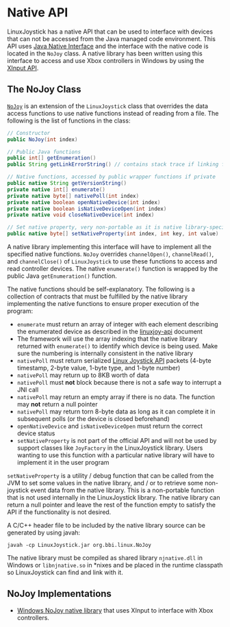 # Native API

LinuxJoystick has a native API that can be used to interface with devices that can not be accessed from the Java managed code environment. This API uses [Java Native Interface](http://docs.oracle.com/javase/7/docs/technotes/guides/jni/) and the interface with the native code is located in the `NoJoy` class. A native library has been written using this interface to access and use Xbox controllers in Windows by using the [XInput API](https://msdn.microsoft.com/en-us/library/windows/desktop/hh405053(v=vs.85).aspx).

## The NoJoy Class

[`NoJoy`](LinuxJoystick/src/org/bbi/linuxjoy/NoJoy.java) is an extension of the `LinuxJoystick` class that overrides the data access functions to use native functions instead of reading from a file. The following is the list of functions in the class:

```java
// Constructor
public NoJoy(int index)

// Public Java functions
public int[] getEnumeration()
public String getLinkErrorString() // contains stack trace if linking failed

// Native functions, accessed by public wrapper functions if private
public native String getVersionString()
private native int[] enumerate()
private native byte[] nativePoll(int index)
private native boolean openNativeDevice(int index)
private native boolean isNativeDeviceOpen(int index)
private native void closeNativeDevice(int index)

// Set native property, very non-portable as it is native library-specific
public native byte[] setNativeProperty(int index, int key, int value)
```

A native library implementing this interface will have to implement all the specified native functions. `NoJoy` overrides `channelOpen()`, `channelRead()`, and `channelClose()` of `LinuxJoystick` to use these functions to access and read controller devices. The native `enumerate()` function is wrapped by the public Java `getEnumeration()` function.

The native functions should be self-explanatory. The following is a collection of contracts that must be fulfilled by the native library implementing the native functions to ensure proper execution of the program:
- `enumerate` must return an array of integer with each element describing the enumerated device as described in the [linuxjoy-api](linuxjoy-api.md) document
- The framework will use the array indexing that the native library returned with `enumerate()` to identify which device is being used. Make sure the numbering is internally consistent in the native library
- `nativePoll` must return serialized [Linux Joystick API](https://www.kernel.org/doc/Documentation/input/joystick-api.txt) packets (4-byte timestamp, 2-byte value, 1-byte type, and 1-byte number)
- `nativePoll` may return up to 8KB worth of data
- `nativePoll` must **not** block because there is not a safe way to interrupt a JNI call
- `nativePoll` may return an empty array if there is no data. The function may **not** return a null pointer
- `nativePoll` may return torn 8-byte data as long as it can complete it in subsequent polls (or the device is closed beforehand)
- `openNativeDevice` and `isNativeDeviceOpen` must return the correct device status
- `setNativeProperty` is not part of the official API and will not be used by support classes like `JoyFactory` in the LinuxJoystick library. Users wanting to use this function with a particular native library will have to implement it in the user program

`setNativeProperty` is a utility / debug function that can be called from the JVM to set some values in the native library, and / or to retrieve some non-joystick event data from the native library. This is a non-portable function that is not used internally in the LinuxJoystick library. The native library can return a null pointer and leave the rest of the function empty to satisfy the API if the functionality is not desired.

A C/C++ header file to be included by the native library source can be generated by using javah:

```
javah -cp LinuxJoystick.jar org.bbi.linux.NoJoy
```

The native library must be compiled as shared library `njnative.dll` in Windows or `libnjnative.so` in *nixes and be placed in the runtime classpath so LinuxJoystick can find and link with it.

## NoJoy Implementations

- [Windows NoJoy native library](windows.md) that uses XInput to interface with Xbox controllers.
